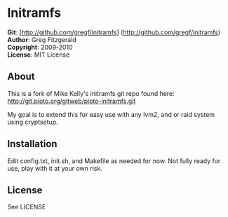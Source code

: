 Initramfs
========

**Git**:        [http://github.com/gregf/initramfs] (http://github.com/gregf/initramfs)  
**Author**:     Greg Fitzgerald  
**Copyright**:  2009-2010   
**License**:    MIT License  

About
-----
This is a fork of Mike Kelly's initramfs git repo found here: http://git.pioto.org/gitweb/pioto-initramfs.git

My goal is to extend this for easy use with any lvm2, and or raid system using
cryptsetup.

Installation
------------

Edit config.txt, init.sh, and Makefile as needed for now. Not fully ready for use, play with it at your own risk.

License
-------

See LICENSE
